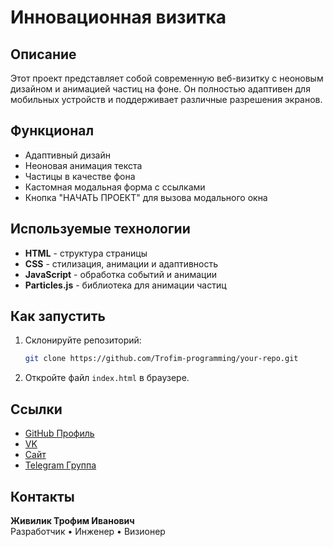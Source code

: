 # Инновационная визитка

## Описание
Этот проект представляет собой современную веб-визитку с неоновым дизайном и анимацией частиц на фоне. Он полностью адаптивен для мобильных устройств и поддерживает различные разрешения экранов.

## Функционал
- Адаптивный дизайн
- Неоновая анимация текста
- Частицы в качестве фона
- Кастомная модальная форма с ссылками
- Кнопка "НАЧАТЬ ПРОЕКТ" для вызова модального окна

## Используемые технологии
- **HTML** - структура страницы
- **CSS** - стилизация, анимации и адаптивность
- **JavaScript** - обработка событий и анимации
- **Particles.js** - библиотека для анимации частиц

## Как запустить
1. Склонируйте репозиторий:
   ```sh
   git clone https://github.com/Trofim-programming/your-repo.git
   ```
2. Откройте файл `index.html` в браузере.

## Ссылки
- [GitHub Профиль](https://github.com/Trofim-programming)
- [VK](https://vk.com/alexzivilikmen)
- [Сайт](https://trofim-programming.github.io/Stark/products.html)
- [Telegram Группа](https://t.me/verstka_site_chat)

## Контакты
**Живилик Трофим Иванович**  
Разработчик • Инженер • Визионер

